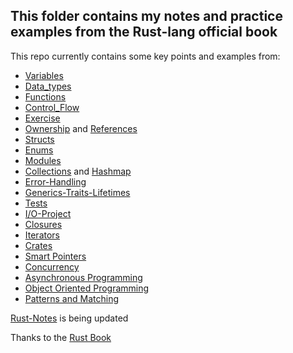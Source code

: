 ## This folder contains my notes and practice examples from the Rust-lang official book

This repo currently contains some key points and examples from:

- [Variables](variables/src/bin/)
- [Data_types](data_types/src/bin/)
- [Functions](functions/src/bin/)
- [Control_Flow](control_flow/src/bin/)
- [Exercise](exercise/src/bin/)
- [Ownership](ownership/src/bin/) and [References](ownership/src/bin/references.rs)
- [Structs](structs/src/bin/)
- [Enums](enums/src/bin/)
- [Modules](packages_crates_modules/src/)
- [Collections](collections/vec_string_hashmap.md) and [Hashmap](collections/src/bin/hashmap.rs)
- [Error-Handling](error-handling/src/bin/)
- [Generics-Traits-Lifetimes](generics-traits-lifetimes/src/bin/)
- [Tests](tests/src/bin/test.rs)
- [I/O-Project](minigrep/src/)
- [Closures](iterators-closures/src/bin/closures.rs)
- [Iterators](iterators-closures/src/bin/iterators.rs)
- [Crates](crates/src/main.rs)
- [Smart Pointers](smart-pointers/src/main.rs)
- [Concurrency](concurrency/src/bin/)
- [Asynchronous Programming](asynchronous/src/main.rs)
- [Object Oriented Programming](oop/src/main.rs)
- [Patterns and Matching](patterns-and-matching/src/main.rs)

[Rust-Notes](https://github.com/dev-4hmad/Rust-Notes) is being updated

Thanks to the [Rust Book](https://doc.rust-lang.org/book)
